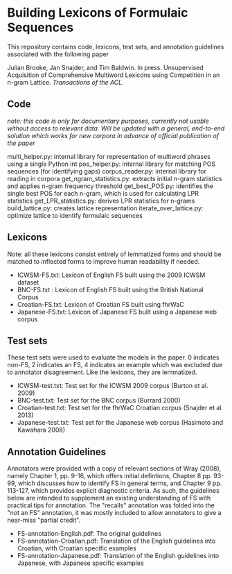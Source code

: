 #  Building Lexicons of Formulaic Sequences 

This repository contains code, lexicons, test sets, and annotation guidelines associated with the following paper

Julian Brooke, Jan Snajder, and Tim Baldwin. In press. Unsupervised Acquisition of Comprehensive Multiword Lexicons using Competition in an n-gram Lattice. *Transactions of the ACL*.

## Code

*note: this code is only for documentary purposes, currently not usable without access to relevant data. Will be updated with a general, end-to-end solution which works for new corpora in advance of official publication of the paper*

multi_helper.py: internal library for representation of multiword phrases using a single Python int
pos_helper.py: internal library for matching POS sequences (for identifying gaps)
corpus_reader.py: internal library for reading in corpora
get_ngram_statistics.py: extracts initial n-gram statistics and applies n-gram frequency threshold
get_best_POS.py: identifies the single best POS for each n-gram, which is used for calculating LPR statistics
get_LPR_statistics.py: derives LPR statistics for n-grams
build_lattice.py: creates lattice representation
iterate_over_lattice.py: optimize lattice to identify formulaic sequences

## Lexicons

Note: all these lexicons consist entirely of lemmatized forms and should be matched to inflected forms to improve human readability if needed.

- ICWSM-FS.txt: Lexicon of English FS built using the 2009 ICWSM dataset
- BNC-FS.txt : Lexicon of English FS built using the British National Corpus
- Croatian-FS.txt: Lexicon of Croatian FS built using fhrWaC
- Japanese-FS.txt: Lexicon of Japanese FS built using a Japanese web corpus 

## Test sets

These test sets were used to evaluate the models in the paper. 0 indicates non-FS, 2 indicates an FS, 4 indicates an example which was excluded due to annotator disagreement. Like the lexicons, they are lemmatized.

- ICWSM-test.txt: Test set for the ICWSM 2009 corpus (Burton et al. 2009)
- BNC-test.txt: Test set for the BNC corpus (Burrard 2000)
- Croatian-test.txt: Test set for the fhrWaC Croatian corpus (Snajder et al. 2013)
- Japanese-test.txt: Test set for the Japanese web corpus (Hasimoto and Kawahara 2008)

## Annotation Guidelines

Annotators were provided with a copy of relevant sections of Wray (2008), namely Chapter 1, pp. 9-16, which offers initial defintions, Chapter 8 pp. 93-99, which discusses how to identify FS in general terms, and Chapter 9 pp. 113-127, which provides explicit diagnostic criteria. As such, the guidelines below are intended to supplement an existing understanding of FS with practical tips for annotation. The "recalls" annotation was folded into the "not an FS" annotation, it was mostly included to allow annotators to give a near-miss "partial credit".

- FS-annotation-English.pdf: The original guidelines
- FS-annotation-Croatian.pdf: Translation of the English guidelines into Croatian, with Croatian specific examples
- FS-annotation-Japanese.pdf: Translation of the English guidelines into Japanese, with Japanese specific examples
